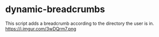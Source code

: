 # dynamic-breadcrumbs
This script adds a breadcrumb according to the directory the user is in.
https://i.imgur.com/3wDQrm7.png
